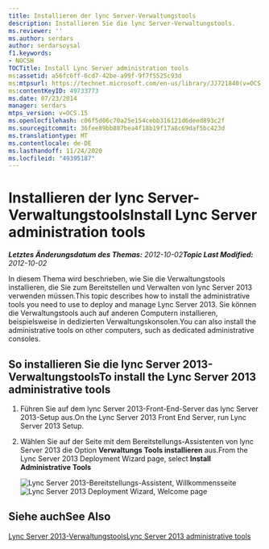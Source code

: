 ```yaml
---
title: Installieren der lync Server-Verwaltungstools
description: Installieren Sie die lync Server-Verwaltungstools.
ms.reviewer: ''
ms.author: serdars
author: serdarsoysal
f1.keywords:
- NOCSH
TOCTitle: Install Lync Server administration tools
ms:assetid: a56fc6ff-6cd7-42be-a99f-9f7f5525c93d
ms:mtpsurl: https://technet.microsoft.com/en-us/library/JJ721840(v=OCS.15)
ms:contentKeyID: 49733773
ms.date: 07/23/2014
manager: serdars
mtps_version: v=OCS.15
ms.openlocfilehash: c06f5d06c70a25e154cebb316121d6deed893c2f
ms.sourcegitcommit: 36fee89bb887bea4f18b19f17a8c69daf5bc423d
ms.translationtype: MT
ms.contentlocale: de-DE
ms.lasthandoff: 11/24/2020
ms.locfileid: "49395187"
---
```

# <a name="install-lync-server-administration-tools"></a><span data-ttu-id="f6bf1-103">Installieren der lync Server-Verwaltungstools</span><span class="sxs-lookup"><span data-stu-id="f6bf1-103">Install Lync Server administration tools</span></span>

<div data-xmlns="http://www.w3.org/1999/xhtml">

<div class="topic" data-xmlns="http://www.w3.org/1999/xhtml" data-msxsl="urn:schemas-microsoft-com:xslt" data-cs="https://msdn.microsoft.com/">

<div data-asp="https://msdn2.microsoft.com/asp">



</div>

<div id="mainSection">

<div id="mainBody"><span data-ttu-id="f6bf1-104">

<span> </span></span><span class="sxs-lookup"><span data-stu-id="f6bf1-104">

<span> </span></span></span>

<span data-ttu-id="f6bf1-105">_**Letztes Änderungsdatum des Themas:** 2012-10-02_</span><span class="sxs-lookup"><span data-stu-id="f6bf1-105">_**Topic Last Modified:** 2012-10-02_</span></span>

<span data-ttu-id="f6bf1-106">In diesem Thema wird beschrieben, wie Sie die Verwaltungstools installieren, die Sie zum Bereitstellen und Verwalten von lync Server 2013 verwenden müssen.</span><span class="sxs-lookup"><span data-stu-id="f6bf1-106">This topic describes how to install the administrative tools you need to use to deploy and manage Lync Server 2013.</span></span> <span data-ttu-id="f6bf1-107">Sie können die Verwaltungstools auch auf anderen Computern installieren, beispielsweise in dedizierten Verwaltungskonsolen.</span><span class="sxs-lookup"><span data-stu-id="f6bf1-107">You can also install the administrative tools on other computers, such as dedicated administrative consoles.</span></span>

<div>

## <a name="to-install-the-lync-server-2013-administrative-tools"></a><span data-ttu-id="f6bf1-108">So installieren Sie die lync Server 2013-Verwaltungstools</span><span class="sxs-lookup"><span data-stu-id="f6bf1-108">To install the Lync Server 2013 administrative tools</span></span>

1.  <span data-ttu-id="f6bf1-109">Führen Sie auf dem lync Server 2013-Front-End-Server das lync Server 2013-Setup aus.</span><span class="sxs-lookup"><span data-stu-id="f6bf1-109">On the Lync Server 2013 Front End Server, run Lync Server 2013 Setup.</span></span>

2.  <span data-ttu-id="f6bf1-110">Wählen Sie auf der Seite mit dem Bereitstellungs-Assistenten von lync Server 2013 die Option **Verwaltungs Tools installieren** aus.</span><span class="sxs-lookup"><span data-stu-id="f6bf1-110">From the Lync Server 2013 Deployment Wizard page, select **Install Administrative Tools**</span></span>
    
    <span data-ttu-id="f6bf1-111">![Lync Server 2013-Bereitstellungs-Assistent, Willkommensseite](images/JJ205265.5f88ae18-9c3c-42ea-a91a-836ecf5d515f(OCS.15).jpg "Lync Server 2013-Bereitstellungs-Assistent, Willkommensseite")</span><span class="sxs-lookup"><span data-stu-id="f6bf1-111">![Lync Server 2013 Deployment Wizard, Welcome page](images/JJ205265.5f88ae18-9c3c-42ea-a91a-836ecf5d515f(OCS.15).jpg "Lync Server 2013 Deployment Wizard, Welcome page")</span></span>

</div>

<div>

## <a name="see-also"></a><span data-ttu-id="f6bf1-112">Siehe auch</span><span class="sxs-lookup"><span data-stu-id="f6bf1-112">See Also</span></span>


[<span data-ttu-id="f6bf1-113">Lync Server 2013-Verwaltungstools</span><span class="sxs-lookup"><span data-stu-id="f6bf1-113">Lync Server 2013 administrative tools</span></span>](lync-server-2013-lync-server-administrative-tools.md)  
  

<span data-ttu-id="f6bf1-114"></div>

</div>

<span> </span>

</div>

</div>

</span><span class="sxs-lookup"><span data-stu-id="f6bf1-114"></div>

</div>

<span> </span>

</div>

</div>

</span></span></div>

